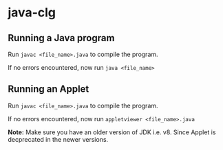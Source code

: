 # java-clg

## Running a Java program
Run `javac <file_name>.java` to compile the program. 

If no errors encountered, now run `java <file_name>`

## Running an Applet
Run `javac <file_name>.java` to compile the program. 

If no errors encountered, now run `appletviewer <file_name>.java`

**Note:** Make sure you have an older version of JDK i.e. v8. Since Applet is decprecated in the newer versions.
